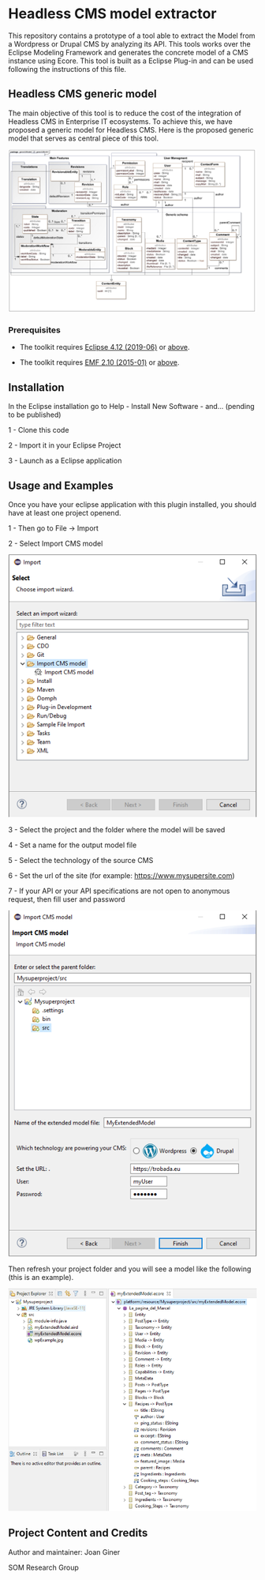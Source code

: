 # Headless CMS model extractor

This repository contains a prototype of a tool able to extract the Model from a Wordpress or Drupal CMS by analyzing its API. This tools works over the Eclipse Modeling Framework and generates the concrete model of a CMS instance using Ecore. This tool is built as a Eclipse Plug-in and can be used following the instructions of this file.

## Headless CMS generic model

The main objective of this tool is to reduce the cost of the integration of Headless CMS in Enterprise IT ecosystems. To achieve this, we have proposed a generic model for Headless CMS. Here is the proposed generic model that serves as central piece of this tool.

![Headless CMS generic model](edu.uoc.som.cmsdiscover.ui/assets/genericModelcamel-1.png)


### Prerequisites

* The toolkit requires [Eclipse 4.12 (2019-06)](https://download.eclipse.org/eclipse/downloads/drops4/R-4.12-201906051800/) or [above](https://download.eclipse.org/eclipse/downloads/).

* The toolkit requires [EMF 2.10 (2015-01)](http://download.eclipse.org/modeling/emf/emf/builds/release/2.10/index.html) or [above](https://download.eclipse.org/eclipse/downloads/).


## Installation

In the Eclipse installation go to Help - Install New Software - and... (pending to be published)

1 - Clone this code 

2 - Import it in your Eclipse Project

3 - Launch as a Eclipse application


## Usage and Examples

Once you have your eclipse application with this plugin installed, you should have at least one project openend. 

1 - Then go to File -> Import 

2 - Select Import CMS model
<p align="center">
<img src="edu.uoc.som.cmsdiscover.ui/assets/importMenu.png"/>
</p>
3 - Select the project and the folder where the model will be saved

4 - Set a name for the output model file

5 - Select the technology of the source CMS

6 - Set the url of the site (for example: https://www.mysupersite.com)

7 - If your API or your API specifications are not open to anonymous request, then fill user and password

<p align="center">
<img src="edu.uoc.som.cmsdiscover.ui/assets/finalMenu.png" />
</p>


Then refresh your project folder and you will see a model like the following (this is an example).


![New Project Wizard - Step 2](edu.uoc.som.cmsdiscover.ui/assets/exampleWPecore.png)

## Project Content and Credits

Author and maintainer: Joan Giner

SOM Research Group

